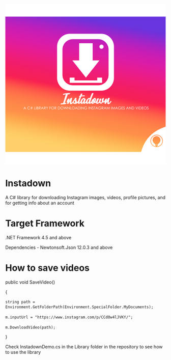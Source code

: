 ![Image](https://github.com/studiopixelite/instadown/blob/master/Library/Instadown%20By%20Pixelite.png?raw=true)

# Instadown
A C# library for downloading Instagram images, videos, profile pictures, and for getting info about an account


# Target Framework
.NET Framework 4.5 and above

Dependencies - Newtonsoft.Json 12.0.3 and above

# How to save videos
public void SaveVideo()

{

    string path = Environment.GetFolderPath(Environment.SpecialFolder.MyDocuments);
    
    m.inputUrl = "https://www.instagram.com/p/CCd0w4lJVKY/"; 
    
    m.DownloadVideo(path);
 }
 
Check InstadownDemo.cs in the Library folder in the repository to see how to use the library
